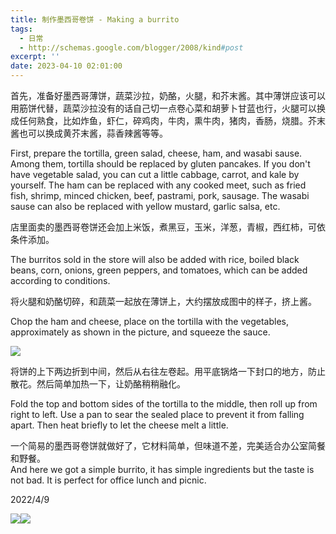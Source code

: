 ```yaml
---
title: 制作墨西哥卷饼 - Making a burrito
tags:
  - 日常
  - http://schemas.google.com/blogger/2008/kind#post
excerpt: ''
date: 2023-04-10 02:01:00
---
```


<!-- more -->
首先，准备好墨西哥薄饼，蔬菜沙拉，奶酪，火腿，和芥末酱。其中薄饼应该可以用筋饼代替，蔬菜沙拉没有的话自己切一点卷心菜和胡萝卜甘蓝也行，火腿可以换成任何熟食，比如炸鱼，虾仁，碎鸡肉，牛肉，熏牛肉，猪肉，香肠，烧腊。芥末酱也可以换成黄芥末酱，蒜香辣酱等等。

First, prepare the tortilla, green salad, cheese, ham, and wasabi sause. Among them, tortilla should be replaced by gluten pancakes. If you don't have vegetable salad, you can cut a little cabbage, carrot, and kale by yourself. The ham can be replaced with any cooked meet, such as fried fish, shrimp, minced chicken, beef, pastrami, pork, sausage. The wasabi sause can also be replaced with yellow mustard, garlic salsa, etc.

  

店里面卖的墨西哥卷饼还会加上米饭，煮黑豆，玉米，洋葱，青椒，西红柿，可依条件添加。

The burritos sold in the store will also be added with rice, boiled black beans, corn, onions, green peppers, and tomatoes, which can be added according to conditions.

  

将火腿和奶酪切碎，和蔬菜一起放在薄饼上，大约摆放成图中的样子，挤上酱。

Chop the ham and cheese, place on the tortilla with the vegetables, approximately as shown in the picture, and squeeze the sauce.

[![](https://blogger.googleusercontent.com/img/b/R29vZ2xl/AVvXsEjIqdCIJSSIOykw2oOzlwD_hMZCb-p2kM0-rgG0EIr0yrJ8GFCpvvdrgt0wpBL6Y1aYcjbNOlB_yy3ynCHKiYLVuabWFw0hypmco58E5fviJX9o0Kn2HVuVZ2gVK069zLEfhfqRtbEtCL5kvqIRa9ek1TDf_VlazHYAiCBbTcQhnCGTcf-MnKGOo-Zi/s320/photo1681111659.jpeg)](https://blogger.googleusercontent.com/img/b/R29vZ2xl/AVvXsEjIqdCIJSSIOykw2oOzlwD_hMZCb-p2kM0-rgG0EIr0yrJ8GFCpvvdrgt0wpBL6Y1aYcjbNOlB_yy3ynCHKiYLVuabWFw0hypmco58E5fviJX9o0Kn2HVuVZ2gVK069zLEfhfqRtbEtCL5kvqIRa9ek1TDf_VlazHYAiCBbTcQhnCGTcf-MnKGOo-Zi/s1280/photo1681111659.jpeg)

将饼的上下两边折到中间，然后从右往左卷起。用平底锅烙一下封口的地方，防止散花。然后简单加热一下，让奶酪稍稍融化。

  

Fold the top and bottom sides of the tortilla to the middle, then roll up from right to left. Use a pan to sear the sealed place to prevent it from falling apart. Then heat briefly to let the cheese melt a little.

  

一个简易的墨西哥卷饼就做好了，它材料简单，但味道不差，完美适合办公室简餐和野餐。  
And here we got a simple burrito, it has simple ingredients but the taste is not bad. It is perfect for office lunch and picnic.

  

2022/4/9

  

[![](https://blogger.googleusercontent.com/img/b/R29vZ2xl/AVvXsEgu73yEQGXS4v4v-nchBG3mfi67qbGw2DXQqvq5zigk79huXuTVJ5LZT_-qfA-MbmLpGx82iqfnSt9UMU-3ZvxFv8sPaHSoHiT_eJ2gkQCPPkSuXytIrMc17qTkUD5P2alpvEUYV3HnVwq6mzQNTRaGdpU-c_DMp90mZEhU65DYymTu0-Cbm4n4zgZD/s320/photo1681111659%20(2).jpeg)](https://blogger.googleusercontent.com/img/b/R29vZ2xl/AVvXsEgu73yEQGXS4v4v-nchBG3mfi67qbGw2DXQqvq5zigk79huXuTVJ5LZT_-qfA-MbmLpGx82iqfnSt9UMU-3ZvxFv8sPaHSoHiT_eJ2gkQCPPkSuXytIrMc17qTkUD5P2alpvEUYV3HnVwq6mzQNTRaGdpU-c_DMp90mZEhU65DYymTu0-Cbm4n4zgZD/s1280/photo1681111659%20(2).jpeg)[![](https://blogger.googleusercontent.com/img/b/R29vZ2xl/AVvXsEjDWXiy8GDGTkUWNusk-y3DHytoChCmH0JowHhlyKnHSZUF_XVFMKeRto901IILxRE7_-J4-oVEzzF5WNQOX-VVVVBsQUOeLjY8y9UIL-CfgihqFYOg5HzL5EE8ALp7D2TkG6XqHee6_JETU1Elcbkm2-tJRlbZ0Hghnx3gaol0NjMlsqDGv0fPTTTp/s320/photo1681111659%20(3).jpeg)](https://blogger.googleusercontent.com/img/b/R29vZ2xl/AVvXsEjDWXiy8GDGTkUWNusk-y3DHytoChCmH0JowHhlyKnHSZUF_XVFMKeRto901IILxRE7_-J4-oVEzzF5WNQOX-VVVVBsQUOeLjY8y9UIL-CfgihqFYOg5HzL5EE8ALp7D2TkG6XqHee6_JETU1Elcbkm2-tJRlbZ0Hghnx3gaol0NjMlsqDGv0fPTTTp/s1280/photo1681111659%20(3).jpeg)